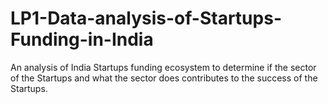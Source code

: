# LP1-Data-analysis-of-Startups-Funding-in-India
An analysis of India Startups funding ecosystem to determine if the sector of the Startups and what the sector does contributes to the success of the Startups.
